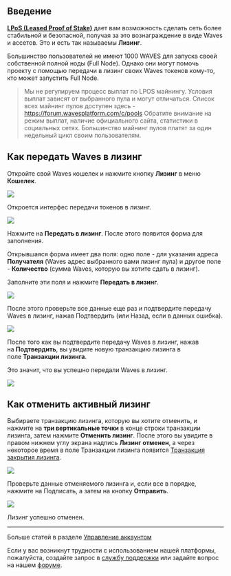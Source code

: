 ## Введение

[**LPoS \(Leased Proof of Stake\)**](/en/blockchain/waves-protocol/leased-proof-of-stake-lpos.md) дает вам возможность сделать сеть более стабильной и безопасной, получая за это вознаграждение в виде Waves и ассетов. Это и есть так называемы **Лизинг**.

Большинство пользователей не имеют 1000 WAVES для запуска своей собственной полной ноды (Full Node). Однако они могут помочь проекту с помощью передачи в лизинг своих Waves токенов кому-то, кто может запустить Full Node.

> Мы не регулируем процесс выплат по LPOS майнингу.
Условия выплат зависят от выбранного пула и могут отличаться. Список всех майнинг пулов доступен здесь - https://forum.wavesplatform.com/c/pools
Обратите внимание на режим выплат, наличие официального сайта, статистики в социальных сетях. Большинство майнинг пулов платят за один недельный цикл своим пользователям.

## Как передать Waves в лизинг

Откройте свой Waves кошелек и нажмите кнопку **Лизинг** в меню **Кошелек**.

![](/_assets/waves_leasing_01.png)

Откроется интерфес передачи токенов в лизинг.

![](/_assets/waves_leasing_02.png)

Нажмите на **Передать в лизинг**. После этого появится форма для заполнения.

Открывшаяся форма имеет два поля: одно поле - для указания адреса **Получателя** (Waves адрес выбранного вами лизинг пула) и другое поле - **Количество** (сумма Waves, которую вы хотите сдать в лизинг).

Заполните эти поля и нажмите **Передать в лизинг**.

![](/_assets/waves_leasing_03.png)

После этого проверьте все данные еще раз и подтвердите передачу Waves в лизинг, нажав Подтвердить (или Назад, если в данных ошибка).

![](/_assets/waves_leasing_04.png)

После того как вы подтвердите передачу Waves в лизинг, нажав на **Подтвердить**, вы увидите новую транзакцию лизинга в поле **Транзакции лизинга**.

Это значит, что вы успешно передали Waves в лизинг.

![](/_assets/waves_leasing_05.png)

## Как отменить активный лизинг

Выбираете транзакцию лизинга, которую вы хотите отменить, и нажмите на **три вертикальные точки** в конце строки транзакции лизинга, затем нажмите **Отменить лизинг**. После этого вы увидите в правом нижнем углу экрана надпись **Лизинг отменен**, а через некоторое время в поле Транзакции лизинга появится [Транзакция закрытия лизинга](/blockchain/transaction-type/lease-cancel-transaction.md).

![](/_assets/waves_leasing_06.png)

Проверьте данные отменяемого лизинга и, если все в порядке, нажмите на Подписать, а затем на кнопку **Отправить**.

![](/_assets/waves_leasing_07.png)

Лизинг успешно отменен.
___

Больше статей в разделе [Управление аккаунтом](/waves-client/account-management.md)

Если у вас возникнут трудности с использованием нашей платформы, пожалуйста, создайте запрос в [службу поддержки](https://support.wavesplatform.com/) или задайте вопрос на нашем [форуме](https://forum.wavesplatform.com/).

